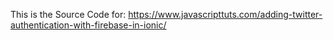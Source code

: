 This is the Source Code for: https://www.javascripttuts.com/adding-twitter-authentication-with-firebase-in-ionic/
